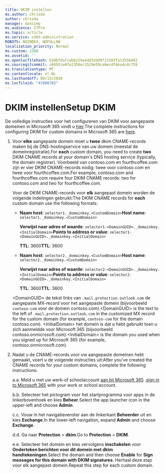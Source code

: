 ```yaml
---
title: DKIM instellen
ms.author: chrisda
author: chrisda
manager: dansimp
ms.audience: ITPro
ms.topic: article
ms.service: o365-administration
ROBOTS: NOINDEX, NOFOLLOW
localization_priority: Normal
ms.custom: 1388
ms.assetid: ''
ms.openlocfilehash: b34bfdafcab6229a4dd2e9d9f23103fa13556482
ms.sourcegitcommit: c6692ce0fa1358ec3529e59ca0ecdfdea4cdc759
ms.translationtype: MT
ms.contentlocale: nl-NL
ms.lasthandoff: 09/15/2020
ms.locfileid: "47808702"
---
```

# <a name="setup-dkim"></a><span data-ttu-id="315b5-102">DKIM instellen</span><span class="sxs-lookup"><span data-stu-id="315b5-102">Setup DKIM</span></span>

<span data-ttu-id="315b5-103">De volledige instructies voor het configureren van DKIM voor aangepaste domeinen in Microsoft 365 vindt u [hier](https://docs.microsoft.com/microsoft-365/security/office-365-security/use-dkim-to-validate-outbound-email#steps-you-need-to-do-to-manually-set-up-dkim).</span><span class="sxs-lookup"><span data-stu-id="315b5-103">The complete instructions for configuring DKIM for custom domains in Microsoft 365 are [here](https://docs.microsoft.com/microsoft-365/security/office-365-security/use-dkim-to-validate-outbound-email#steps-you-need-to-do-to-manually-set-up-dkim).</span></span>

1. <span data-ttu-id="315b5-104">Voor **elke** aangepaste domein moet u **twee** dkim CNAME-records maken bij de DNS-hostingservice van uw domein (meestal de domeinregistratie).</span><span class="sxs-lookup"><span data-stu-id="315b5-104">For **each** custom domain, you need to create **two** DKIM CNAME records at your domain's DNS hosting service (typically, the domain registrar).</span></span> <span data-ttu-id="315b5-105">Voorbeeld van contoso.com en fourthcoffee.com zijn er vier DKIM CNAME-records nodig: twee voor contoso.com en twee voor fourthcoffee.com.</span><span class="sxs-lookup"><span data-stu-id="315b5-105">For example, contoso.com and fourthcoffee.com require four DKIM CNAME records: two for contoso.com and two for fourthcoffee.com.</span></span>

   <span data-ttu-id="315b5-106">Voor de DKIM CNAME-records voor **elk** aangepast domein worden de volgende indelingen gebruikt:</span><span class="sxs-lookup"><span data-stu-id="315b5-106">The DKIM CNAME records for **each** custom domain use the following formats:</span></span>

   - <span data-ttu-id="315b5-107">**Naam host**: `selector1._domainkey.<CustomDomain>`</span><span class="sxs-lookup"><span data-stu-id="315b5-107">**Host name**: `selector1._domainkey.<CustomDomain>`</span></span>

     <span data-ttu-id="315b5-108">**Verwijst naar adres of waarde**: `selector1-<DomainGUID>._domainkey.<InitialDomain>`</span><span class="sxs-lookup"><span data-stu-id="315b5-108">**Points to address or value**: `selector1-<DomainGUID>._domainkey.<InitialDomain>`</span></span>

     <span data-ttu-id="315b5-109">**TTL**: 3600</span><span class="sxs-lookup"><span data-stu-id="315b5-109">**TTL**: 3600</span></span>

   - <span data-ttu-id="315b5-110">**Naam host**: `selector2._domainkey.<CustomDomain>`</span><span class="sxs-lookup"><span data-stu-id="315b5-110">**Host name**: `selector2._domainkey.<CustomDomain>`</span></span>

     <span data-ttu-id="315b5-111">**Verwijst naar adres of waarde**: `selector2-<DomainGUID>._domainkey.<InitialDomain>`</span><span class="sxs-lookup"><span data-stu-id="315b5-111">**Points to address or value**: `selector2-<DomainGUID>._domainkey.<InitialDomain>`</span></span>

     <span data-ttu-id="315b5-112">**TTL**: 3600</span><span class="sxs-lookup"><span data-stu-id="315b5-112">**TTL**: 3600</span></span>

   <span data-ttu-id="315b5-113">\<DomainGUID\> de tekst links van `.mail.protection.outlook.com` de aangepaste MX-record voor het aangepaste domein (bijvoorbeeld `contoso-com` voor de domein contoso.com).</span><span class="sxs-lookup"><span data-stu-id="315b5-113">\<DomainGUID\> is the text to the left of `.mail.protection.outlook.com` in the customized MX record for the custom domain (for example, `contoso-com` for the domain contoso.com).</span></span> <span data-ttu-id="315b5-114">\<InitialDomain\> het domein is dat u hebt gebruikt toen u zich aanmeldde voor Microsoft 365 (bijvoorbeeld contoso.onmicrosoft.com).</span><span class="sxs-lookup"><span data-stu-id="315b5-114">\<InitialDomain\> is the domain you used when you signed up for Microsoft 365 (for example, contoso.onmicrosoft.com).</span></span>

2. <span data-ttu-id="315b5-115">Nadat u de CNAME-records voor uw aangepaste domeinen hebt gemaakt, voert u de volgende instructies uit:</span><span class="sxs-lookup"><span data-stu-id="315b5-115">After you've created the CNAME records for your custom domains, complete the following instructions:</span></span>

   <span data-ttu-id="315b5-116">a.</span><span class="sxs-lookup"><span data-stu-id="315b5-116">a.</span></span> <span data-ttu-id="315b5-117">Meld u met uw werk-of schoolaccount [aan bij Microsoft 365](https://support.office.microsoft.com/article/e9eb7d51-5430-4929-91ab-6157c5a050b4) .</span><span class="sxs-lookup"><span data-stu-id="315b5-117">[sign in to Microsoft 365](https://support.office.microsoft.com/article/e9eb7d51-5430-4929-91ab-6157c5a050b4) with your work or school account.</span></span>

   <span data-ttu-id="315b5-118">b.</span><span class="sxs-lookup"><span data-stu-id="315b5-118">b.</span></span> <span data-ttu-id="315b5-119">Selecteer het pictogram voor het startprogramma voor apps in de linkerbovenhoek en kies **Beheer**.</span><span class="sxs-lookup"><span data-stu-id="315b5-119">Select the app launcher icon in the upper-left and choose **Admin**.</span></span>

   <span data-ttu-id="315b5-120">c.</span><span class="sxs-lookup"><span data-stu-id="315b5-120">c.</span></span> <span data-ttu-id="315b5-121">Vouw in het navigatievenster aan de linkerkant **Beheerder** uit en kies **Exchange**.</span><span class="sxs-lookup"><span data-stu-id="315b5-121">In the lower-left navigation, expand **Admin** and choose **Exchange**.</span></span>

   <span data-ttu-id="315b5-122">d.</span><span class="sxs-lookup"><span data-stu-id="315b5-122">d.</span></span> <span data-ttu-id="315b5-123">Ga naar **Protection**  >  **dkim**.</span><span class="sxs-lookup"><span data-stu-id="315b5-123">Go to **Protection** > **DKIM**.</span></span>

   <span data-ttu-id="315b5-124">e.</span><span class="sxs-lookup"><span data-stu-id="315b5-124">e.</span></span> <span data-ttu-id="315b5-125">Selecteer het domein en kies vervolgens **inschakelen** voor **Onderteken berichten voor dit domein met dkim handtekeningen**.</span><span class="sxs-lookup"><span data-stu-id="315b5-125">Select the domain and then choose **Enable** for **Sign messages for this domain with DKIM signatures**.</span></span> <span data-ttu-id="315b5-126">Herhaal deze stap voor elk aangepast domein.</span><span class="sxs-lookup"><span data-stu-id="315b5-126">Repeat this step for each custom domain.</span></span>

